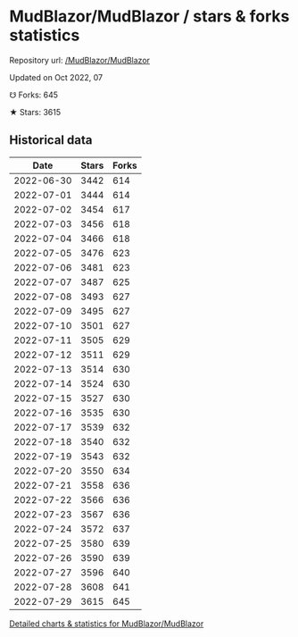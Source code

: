 # MudBlazor/MudBlazor / stars & forks statistics

Repository url: [/MudBlazor/MudBlazor](https://github.com/MudBlazor/MudBlazor)

Updated on Oct 2022, 07

☋ Forks: 645

★ Stars: 3615

## Historical data
| Date | Stars | Forks |
|------|-------|-------|
| 2022-06-30 | 3442 | 614 | 
| 2022-07-01 | 3444 | 614 | 
| 2022-07-02 | 3454 | 617 | 
| 2022-07-03 | 3456 | 618 | 
| 2022-07-04 | 3466 | 618 | 
| 2022-07-05 | 3476 | 623 | 
| 2022-07-06 | 3481 | 623 | 
| 2022-07-07 | 3487 | 625 | 
| 2022-07-08 | 3493 | 627 | 
| 2022-07-09 | 3495 | 627 | 
| 2022-07-10 | 3501 | 627 | 
| 2022-07-11 | 3505 | 629 | 
| 2022-07-12 | 3511 | 629 | 
| 2022-07-13 | 3514 | 630 | 
| 2022-07-14 | 3524 | 630 | 
| 2022-07-15 | 3527 | 630 | 
| 2022-07-16 | 3535 | 630 | 
| 2022-07-17 | 3539 | 632 | 
| 2022-07-18 | 3540 | 632 | 
| 2022-07-19 | 3543 | 632 | 
| 2022-07-20 | 3550 | 634 | 
| 2022-07-21 | 3558 | 636 | 
| 2022-07-22 | 3566 | 636 | 
| 2022-07-23 | 3567 | 636 | 
| 2022-07-24 | 3572 | 637 | 
| 2022-07-25 | 3580 | 639 | 
| 2022-07-26 | 3590 | 639 | 
| 2022-07-27 | 3596 | 640 | 
| 2022-07-28 | 3608 | 641 | 
| 2022-07-29 | 3615 | 645 | 


[Detailed charts & statistics for MudBlazor/MudBlazor](https://reviewgithub.com/rep/MudBlazor/MudBlazor)
